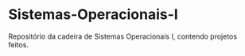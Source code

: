 # Sistemas-Operacionais-I
Repositório da cadeira de Sistemas Operacionais I, contendo projetos feitos.
